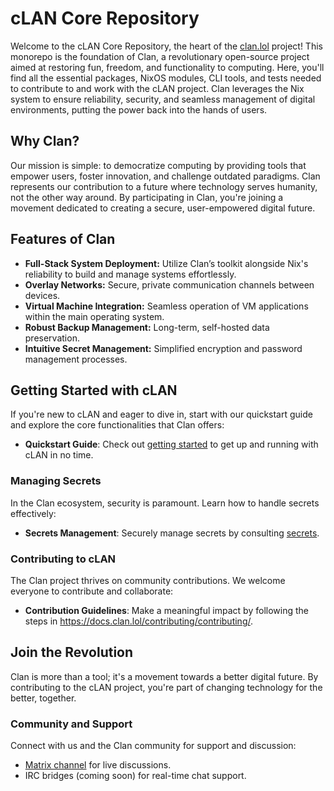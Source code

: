 # cLAN Core Repository

Welcome to the cLAN Core Repository, the heart of the [clan.lol](https://clan.lol/) project! This monorepo is the foundation of Clan, a revolutionary open-source project aimed at restoring fun, freedom, and functionality to computing. Here, you'll find all the essential packages, NixOS modules, CLI tools, and tests needed to contribute to and work with the cLAN project. Clan leverages the Nix system to ensure reliability, security, and seamless management of digital environments, putting the power back into the hands of users.

## Why Clan?

Our mission is simple: to democratize computing by providing tools that empower users, foster innovation, and challenge outdated paradigms. Clan represents our contribution to a future where technology serves humanity, not the other way around. By participating in Clan, you're joining a movement dedicated to creating a secure, user-empowered digital future.

## Features of Clan

- **Full-Stack System Deployment:** Utilize Clan’s toolkit alongside Nix's reliability to build and manage systems effortlessly.
- **Overlay Networks:** Secure, private communication channels between devices.
- **Virtual Machine Integration:** Seamless operation of VM applications within the main operating system.
- **Robust Backup Management:** Long-term, self-hosted data preservation.
- **Intuitive Secret Management:** Simplified encryption and password management processes.

## Getting Started with cLAN

If you're new to cLAN and eager to dive in, start with our quickstart guide and explore the core functionalities that Clan offers:

- **Quickstart Guide**: Check out [getting started](https://docs.clan.lol/#starting-with-a-new-clan-project) to get up and running with cLAN in no time.

### Managing Secrets

In the Clan ecosystem, security is paramount. Learn how to handle secrets effectively:

- **Secrets Management**: Securely manage secrets by consulting [secrets](https://docs.clan.lol/getting-started/secrets/)<!-- [secrets.md](docs/site/getting-started/secrets.md) -->.

### Contributing to cLAN

The Clan project thrives on community contributions. We welcome everyone to contribute and collaborate:

- **Contribution Guidelines**: Make a meaningful impact by following the steps in https://docs.clan.lol/contributing/contributing/<!-- [contributing.md](docs/CONTRIBUTING.md) -->.

## Join the Revolution

Clan is more than a tool; it's a movement towards a better digital future. By contributing to the cLAN project, you're part of changing technology for the better, together.

### Community and Support

Connect with us and the Clan community for support and discussion:

- [Matrix channel](https://matrix.to/#/!djzOHBBBHnwQkgNgdV:matrix.org?via=blog.clan.lol) for live discussions.
- IRC bridges (coming soon) for real-time chat support.

